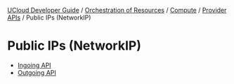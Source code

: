 [UCloud Developer Guide](/docs/developer-guide/README.md) / [Orchestration of Resources](/docs/developer-guide/orchestration/README.md) / [Compute](/docs/developer-guide/orchestration/compute/README.md) / [Provider APIs](/docs/developer-guide/orchestration/compute/providers/README.md) / Public IPs (NetworkIP)
# Public IPs (NetworkIP)

 - [Ingoing API](/docs/developer-guide/orchestration/compute/providers/ips/ingoing.md)
 - [Outgoing API](/docs/developer-guide/orchestration/compute/providers/ips/outgoing.md)
